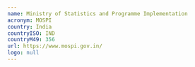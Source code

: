 ```yaml
---
name: Ministry of Statistics and Programme Implementation
acronym: MOSPI
country: India
countryISO: IND
countryM49: 356
url: https://www.mospi.gov.in/
logo: null
---
```

